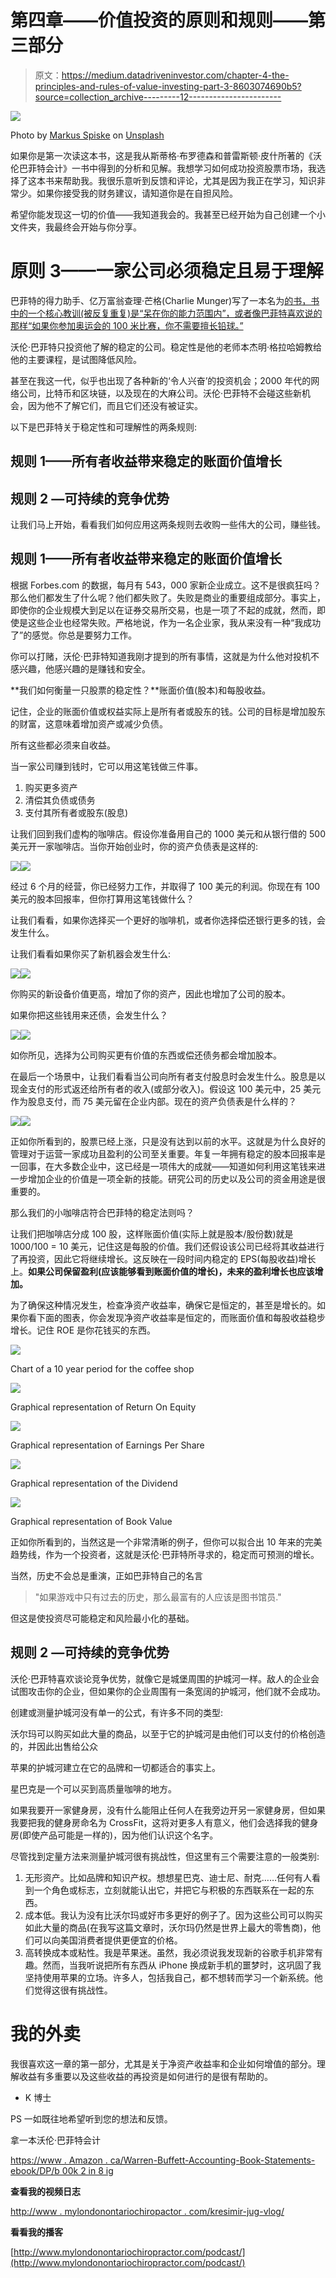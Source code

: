 # 第四章——价值投资的原则和规则——第三部分

> 原文：<https://medium.datadriveninvestor.com/chapter-4-the-principles-and-rules-of-value-investing-part-3-8603074690b5?source=collection_archive---------12----------------------->

![](img/f503e4f47580765118c389ddbd7a4f8c.png)

Photo by [Markus Spiske](https://unsplash.com/@markusspiske?utm_source=medium&utm_medium=referral) on [Unsplash](https://unsplash.com?utm_source=medium&utm_medium=referral)

如果你是第一次读这本书，这是我从斯蒂格·布罗德森和普雷斯顿·皮什所著的《沃伦巴菲特会计》一书中得到的分析和见解。我想学习如何成功投资股票市场，我选择了这本书来帮助我。我很乐意听到反馈和评论，尤其是因为我正在学习，知识非常少。如果你接受我的财务建议，请知道你是在自担风险。

希望你能发现这一切的价值——我知道我会的。我甚至已经开始为自己创建一个小文件夹，我最终会开始与你分享。

# 原则 3——一家公司必须稳定且易于理解

巴菲特的得力助手、亿万富翁查理·芒格(Charlie Munger)写了一本名为[的书，书中的一个核心教训(被反复重复)是“呆在你的能力范围内”，或者像巴菲特喜欢说的那样“如果你参加奥运会的 100 米比赛，你不需要擅长铅球。”](https://www.amazon.ca/Poor-Charlies-Almanack-Expanded-Hardcover/dp/1578645018/ref=sr_1_1?ie=UTF8&qid=1541499447&sr=8-1&keywords=poor+charlie%27s+almanack)

沃伦·巴菲特只投资他了解的稳定的公司。稳定性是他的老师本杰明·格拉哈姆教给他的主要课程，是试图降低风险。

甚至在我这一代，似乎也出现了各种新的‘令人兴奋’的投资机会；2000 年代的网络公司，比特币和区块链，以及现在的大麻公司。沃伦·巴菲特不会碰这些新机会，因为他不了解它们，而且它们还没有被证实。

以下是巴菲特关于稳定性和可理解性的两条规则:

## 规则 1——所有者收益带来稳定的账面价值增长

## 规则 2 —可持续的竞争优势

让我们马上开始，看看我们如何应用这两条规则去收购一些伟大的公司，赚些钱。

## 规则 1——所有者收益带来稳定的账面价值增长

根据 Forbes.com 的数据，每月有 543，000 家新企业成立。这不是很疯狂吗？那么他们都发生了什么呢？他们都失败了。失败是商业的重要组成部分。事实上，即使你的企业规模大到足以在证券交易所交易，也是一项了不起的成就，然而，即使是这些企业也经常失败。严格地说，作为一名企业家，我从来没有一种“我成功了”的感觉。你总是要努力工作。

你可以打赌，沃伦·巴菲特知道我刚才提到的所有事情，这就是为什么他对投机不感兴趣，他感兴趣的是赚钱和安全。

**我们如何衡量一只股票的稳定性？**账面价值(股本)和每股收益。

记住，企业的账面价值或权益实际上是所有者或股东的钱。公司的目标是增加股东的财富，这意味着增加资产或减少负债。

所有这些都必须来自收益。

当一家公司赚到钱时，它可以用这笔钱做三件事。

1.  购买更多资产
2.  清偿其负债或债务
3.  支付其所有者或股东(股息)

让我们回到我们虚构的咖啡店。假设你准备用自己的 1000 美元和从银行借的 500 美元开一家咖啡店。当你开始创业时，你的资产负债表是这样的:

![](img/5343e5a00c76a979ff269ced920fa98a.png)![](img/636c3644a99dbc589e0802359ae58b72.png)

经过 6 个月的经营，你已经努力工作，并取得了 100 美元的利润。你现在有 100 美元的股本回报率，但你打算用这笔钱做什么？

让我们看看，如果你选择买一个更好的咖啡机，或者你选择偿还银行更多的钱，会发生什么。

让我们看看如果你买了新机器会发生什么:

![](img/082965bc3ebada37914d3d751a1db4e2.png)![](img/e8f634f20028def137ba2d3cfd083632.png)

你购买的新设备价值更高，增加了你的资产，因此也增加了公司的股本。

如果你把这些钱用来还债，会发生什么？

![](img/28e3e7e3a456a656a421541b7d8a1b95.png)![](img/d1f4b647d517a7a8fbb24d7399c44e06.png)

如你所见，选择为公司购买更有价值的东西或偿还债务都会增加股本。

在最后一个场景中，让我们看看当公司向所有者支付股息时会发生什么。股息是以现金支付的形式返还给所有者的收入(或部分收入)。假设这 100 美元中，25 美元作为股息支付，而 75 美元留在企业内部。现在的资产负债表是什么样的？

![](img/edb1e4ea1483056d467bdb1a0252af24.png)![](img/223716195d6765f2f8cd942cd05cecb9.png)

正如你所看到的，股票已经上涨，只是没有达到以前的水平。这就是为什么良好的管理对于运营一家成功且盈利的公司至关重要。年复一年拥有稳定的股本回报率是一回事，在大多数企业中，这已经是一项伟大的成就——知道如何利用这笔钱来进一步增加企业的价值是一项全新的技能。研究公司的历史以及公司的资金用途是很重要的。

那么我们的小咖啡店符合巴菲特的稳定法则吗？

让我们把咖啡店分成 100 股，这样账面价值(实际上就是股本/股份数)就是 1000/100 = 10 美元，记住这是每股的价值。我们还假设该公司已经将其收益进行了再投资，因此它将继续增长。这反映在一段时间内稳定的 EPS(每股收益)增长上。**如果公司保留盈利(应该能够看到账面价值的增长)，未来的盈利增长也应该增加。**

为了确保这种情况发生，检查净资产收益率，确保它是恒定的，甚至是增长的。如果你看下面的图表，你会发现净资产收益率是恒定的，而账面价值和每股收益稳步增长。记住 ROE 是你花钱买的东西。

![](img/3f00f6cd864e9ea009a0d8de10884036.png)

Chart of a 10 year period for the coffee shop

![](img/17f484aac5437342b80823a2d6909712.png)

Graphical representation of Return On Equity

![](img/c032617a13d7cf66c86e2a4088252c14.png)

Graphical representation of Earnings Per Share

![](img/925396fc8f383eeaf6a3dc70a22bada8.png)

Graphical representation of the Dividend

![](img/d857ccef328d993c6ba78be5e7ecf90e.png)

Graphical representation of Book Value

正如你所看到的，当然这是一个非常清晰的例子，但你可以拟合出 10 年来的完美趋势线，作为一个投资者，这就是沃伦·巴菲特所寻求的，稳定而可预测的增长。

当然，历史不会总是重演，正如巴菲特自己的名言

> "如果游戏中只有过去的历史，那么最富有的人应该是图书馆员."

但这是使投资尽可能稳定和风险最小化的基础。

## 规则 2 —可持续的竞争优势

沃伦·巴菲特喜欢谈论竞争优势，就像它是城堡周围的护城河一样。敌人的企业会试图攻击你的企业，但如果你的企业周围有一条宽阔的护城河，他们就不会成功。

创建或测量护城河没有单一的公式，有许多不同的类型:

沃尔玛可以购买如此大量的商品，以至于它的护城河是由他们可以支付的价格创造的，并因此出售给公众

苹果的护城河建立在它的品牌和一切都适合的事实上。

星巴克是一个可以买到高质量咖啡的地方。

如果我要开一家健身房，没有什么能阻止任何人在我旁边开另一家健身房，但如果我要把我的健身房命名为 CrossFit，这将对更多人有意义，他们会选择我的健身房(即使产品可能是一样的)，因为他们认识这个名字。

尽管找到定量方法来测量护城河很有挑战性，但这里有三个需要注意的一般类别:

1.  无形资产。比如品牌和知识产权。想想星巴克、迪士尼、耐克……任何有人看到一个角色或标志，立刻就能认出它，并把它与积极的东西联系在一起的东西。
2.  成本低。我认为没有比沃尔玛或好市多更好的例子了。因为这些公司可以购买如此大量的商品(在我写这篇文章时，沃尔玛仍然是世界上最大的零售商)，他们可以向美国消费者提供更便宜的价格。
3.  高转换成本或粘性。我是苹果迷。虽然，我必须说我发现新的谷歌手机非常有趣。然而，当我听说把所有东西从 iPhone 换成新手机的噩梦时，这巩固了我坚持使用苹果的立场。许多人，包括我自己，都不想转而学习一个新系统。他们觉得这很有挑战性。

# 我的外卖

我很喜欢这一章的第一部分，尤其是关于净资产收益率和企业如何增值的部分。理解收益有多重要以及这些收益的再投资是如何进行的是很有帮助的。

*   K 博士

PS 一如既往地希望听到您的想法和反馈。

拿一本沃伦·巴菲特会计

[https://www . Amazon . ca/Warren-Buffett-Accounting-Book-Statements-ebook/DP/b 00k 2 in 8 ig](https://www.amazon.ca/Warren-Buffett-Accounting-Book-Statements-ebook/dp/B00K2IN8IG)

**查看我的视频日志**

[http://www . mylondonontariochiropactor . com/kresimir-jug-vlog/](http://www.mylondonontariochiropractor.com/kresimir-jug-vlog/)

**看看我的播客**

[http://www.mylondonontariochiropractor.com/podcast/](http://www.mylondonontariochiropractor.com/podcast/)
